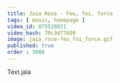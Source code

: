 ```yaml
---
title: Jaia Rose - Feu, foi, force
tags: [ music, homepage ]
video_id: 875528021
video_hash: 70c3d77699
image: jaia_rose-feu_foi_force.gif
published: true
order : 3000
---
```


Text jaia
